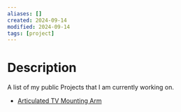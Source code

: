 ```yaml
---
aliases: []
created: 2024-09-14
modified: 2024-09-14
tags: [project]
---
```


# Description

A list of my public Projects that I am currently working on. 

- [Articulated TV Mounting Arm](Articulated%20TV%20Mounting%20Arm/Articulated%20TV%20Mounting%20Arm.md)
